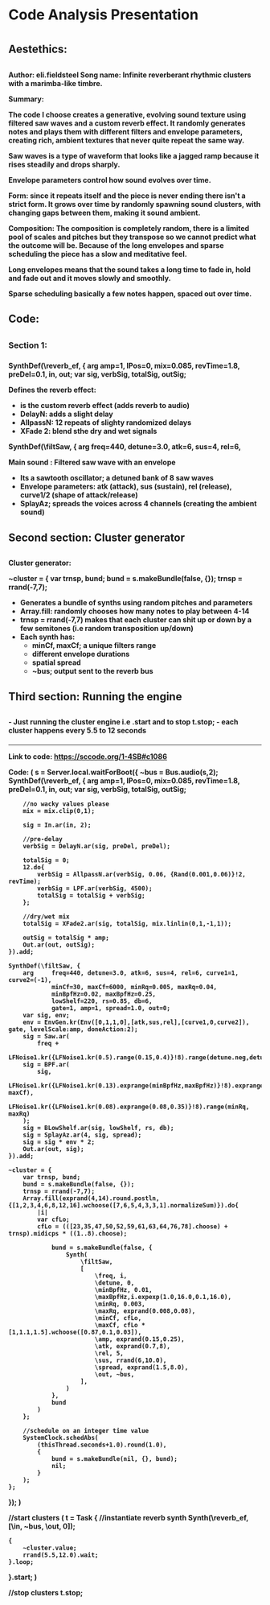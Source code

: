 <h1> Code Analysis Presentation <h1>

<h2> Aestethics:<h2>

<h4> Author: eli.fieldsteel
Song name: Infinite reverberant rhythmic clusters with a marimba-like timbre.

Summary: 

The code I choose creates a generative, evolving sound texture using filtered saw waves and a custom reverb effect. It randomly generates notes and plays them with different filters and envelope parameters, creating rich, ambient textures that never quite repeat the same way. 

Saw waves is a type of waveform that looks like a jagged ramp because it rises steadily and drops sharply. 

Envelope parameters control how sound evolves over time. 

Form: since it repeats itself and the piece is never ending there isn't a strict form. It grows over time by randomly spawning sound clusters, with changing gaps between them, making it sound ambient.

Composition: The composition is completely random, there is a limited pool of scales and pitches but they transpose so we cannot predict what the outcome will be. Because of the long envelopes and sparse scheduling the piece has a slow and meditative feel. 

Long envelopes means that the sound takes a long time to fade in, hold and fade out and it moves slowly and smoothly. 

Sparse scheduling basically a few notes happen, spaced out over time.  <h4>

<h2> Code:<h2>

<h3> Section 1: <h3>

<h4> SynthDef(\reverb_ef, {
	arg amp=1, lPos=0, mix=0.085, revTime=1.8, preDel=0.1, in, out;
	var sig, verbSig, totalSig, outSig;

Defines the reverb effect:  
- is the custom reverb effect (adds reverb to audio)
- DelayN: adds a slight delay 
- AllpassN: 12 repeats of slighty randomized delays 
- XFade 2: blend sthe dry and wet signals 

SynthDef(\filtSaw, {
	arg freq=440, detune=3.0, atk=6, sus=4, rel=6, 

Main sound : Filtered saw wave with an envelope
- Its a sawtooth oscillator; a detuned bank of 8 saw waves 
- Envelope parameters: atk (attack), sus (sustain), rel (release), curve1/2 (shape of attack/release)
- SplayAz; spreads the voices across 4 channels (creating the ambient sound) <h4>

<h2> Second section: Cluster generator <h2>

<h4> Cluster generator:

~cluster = {
	var trnsp, bund;
	bund = s.makeBundle(false, {});
	trnsp = rrand(-7,7);

- Generates a bundle of synths using random pitches and parameters 
- Array.fill: randomly chooses how many notes to play between 4-14
- trnsp = rrand(-7,7) makes that each cluster can shit up or down by a few semitones (i.e random transposition up/down)
- Each synth has:
    - minCf, maxCf; a unique filters range 
    - different envelope durations 
    - spatial spread
    - ~bus; output sent to the reverb bus <h4>

<h2> Third section: Running the engine <h2>

<h4> - Just running the cluster engine i.e .start and to stop t.stop;
- each cluster happens every 5.5 to 12 seconds <h4>

-------------------------------------------------------------
Link to code: https://sccode.org/1-4SB#c1086

Code: (
s = Server.local.waitForBoot({
	~bus = Bus.audio(s,2);
	SynthDef(\reverb_ef, {
		arg		amp=1, lPos=0, mix=0.085, revTime=1.8, preDel=0.1, in, out;
		var		sig, verbSig, totalSig, outSig;

		//no wacky values please
		mix = mix.clip(0,1);

		sig = In.ar(in, 2);

		//pre-delay
		verbSig = DelayN.ar(sig, preDel, preDel);

		totalSig = 0;
		12.do{
			verbSig = AllpassN.ar(verbSig, 0.06, {Rand(0.001,0.06)}!2, revTime);
			verbSig = LPF.ar(verbSig, 4500);
			totalSig = totalSig + verbSig;
		};

		//dry/wet mix
		totalSig = XFade2.ar(sig, totalSig, mix.linlin(0,1,-1,1));

		outSig = totalSig * amp;
		Out.ar(out, outSig);
	}).add;

	SynthDef(\filtSaw, {
		arg		freq=440, detune=3.0, atk=6, sus=4, rel=6, curve1=1, curve2=(-1),
				minCf=30, maxCf=6000, minRq=0.005, maxRq=0.04,
				minBpfHz=0.02, maxBpfHz=0.25,
				lowShelf=220, rs=0.85, db=6,
				gate=1, amp=1, spread=1.0, out=0;
		var sig, env;
		env = EnvGen.kr(Env([0,1,1,0],[atk,sus,rel],[curve1,0,curve2]), gate, levelScale:amp, doneAction:2);
		sig = Saw.ar(
			freq +
			LFNoise1.kr({LFNoise1.kr(0.5).range(0.15,0.4)}!8).range(detune.neg,detune));
		sig = BPF.ar(
			sig,
			LFNoise1.kr({LFNoise1.kr(0.13).exprange(minBpfHz,maxBpfHz)}!8).exprange(minCf, maxCf),
			LFNoise1.kr({LFNoise1.kr(0.08).exprange(0.08,0.35)}!8).range(minRq, maxRq)
		);
		sig = BLowShelf.ar(sig, lowShelf, rs, db);
		sig = SplayAz.ar(4, sig, spread);
		sig = sig * env * 2;
		Out.ar(out, sig);
	}).add;

	~cluster = {
		var trnsp, bund;
		bund = s.makeBundle(false, {});
		trnsp = rrand(-7,7);
		Array.fill(exprand(4,14).round.postln, {[1,2,3,4,6,8,12,16].wchoose([7,6,5,4,3,3,1].normalizeSum)}).do{
			|i|
			var cfLo;
			cfLo = (([23,35,47,50,52,59,61,63,64,76,78].choose) + trnsp).midicps * ((1..8).choose);

				bund = s.makeBundle(false, {
					Synth(
						\filtSaw,
						[
							\freq, i,
							\detune, 0,
							\minBpfHz, 0.01,
							\maxBpfHz,i.expexp(1.0,16.0,0.1,16.0),
							\minRq, 0.003,
							\maxRq, exprand(0.008,0.08),
							\minCf, cfLo,
							\maxCf, cfLo * [1,1.1,1.5].wchoose([0.87,0.1,0.03]),
							\amp, exprand(0.15,0.25),
							\atk, exprand(0.7,8),
							\rel, 5,
							\sus, rrand(6,10.0),
							\spread, exprand(1.5,8.0),
							\out, ~bus,
						],
					)
				},
				bund
			)
		};

		//schedule on an integer time value
		SystemClock.schedAbs(
			(thisThread.seconds+1.0).round(1.0),
			{
				bund = s.makeBundle(nil, {}, bund);
				nil;
			}
		);
	};
});
)

//start clusters
(
t = Task {
	//instantiate reverb synth
	Synth(\reverb_ef, [\in, ~bus, \out, 0]);

	{
		~cluster.value;
		rrand(5.5,12.0).wait;
	}.loop;
}.start;
)

//stop clusters
t.stop;